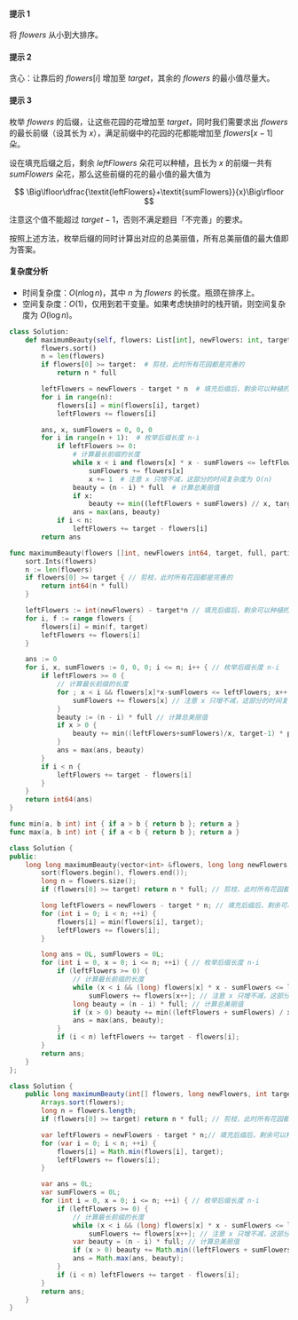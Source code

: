 #### 提示 1

将 $\textit{flowers}$ 从小到大排序。

#### 提示 2

贪心：让靠后的 $\textit{flowers}[i]$ 增加至 $\textit{target}$，其余的 $\textit{flowers}$ 的最小值尽量大。

#### 提示 3

枚举 $\textit{flowers}$ 的后缀，让这些花园的花增加至 $\textit{target}$，同时我们需要求出 $\textit{flowers}$ 的最长前缀（设其长为 $x$），满足前缀中的花园的花都能增加至 $\textit{flowers}[x-1]$ 朵。

设在填充后缀之后，剩余 $\textit{leftFlowers}$ 朵花可以种植，且长为 $x$ 的前缀一共有 $\textit{sumFlowers}$ 朵花，那么这些前缀的花的最小值的最大值为

$$
\Big\lfloor\dfrac{\textit{leftFlowers}+\textit{sumFlowers}}{x}\Big\rfloor
$$

注意这个值不能超过 $\textit{target}-1$，否则不满足题目「不完善」的要求。

按照上述方法，枚举后缀的同时计算出对应的总美丽值，所有总美丽值的最大值即为答案。

#### 复杂度分析

- 时间复杂度：$O(n\log n)$，其中 $n$ 为 $\textit{flowers}$ 的长度。瓶颈在排序上。
- 空间复杂度：$O(1)$，仅用到若干变量。如果考虑快排时的栈开销，则空间复杂度为 $O(\log n)$。

```Python [sol1-Python3]
class Solution:
    def maximumBeauty(self, flowers: List[int], newFlowers: int, target: int, full: int, partial: int) -> int:
        flowers.sort()
        n = len(flowers)
        if flowers[0] >= target:  # 剪枝，此时所有花园都是完善的
            return n * full

        leftFlowers = newFlowers - target * n  # 填充后缀后，剩余可以种植的花
        for i in range(n):
            flowers[i] = min(flowers[i], target)
            leftFlowers += flowers[i]

        ans, x, sumFlowers = 0, 0, 0
        for i in range(n + 1):  # 枚举后缀长度 n-i
            if leftFlowers >= 0:
                # 计算最长前缀的长度
                while x < i and flowers[x] * x - sumFlowers <= leftFlowers:
                    sumFlowers += flowers[x]
                    x += 1  # 注意 x 只增不减，这部分的时间复杂度为 O(n)
                beauty = (n - i) * full  # 计算总美丽值
                if x:
                    beauty += min((leftFlowers + sumFlowers) // x, target - 1) * partial
                ans = max(ans, beauty)
            if i < n:
                leftFlowers += target - flowers[i]
        return ans
```

```go [sol1-Go]
func maximumBeauty(flowers []int, newFlowers int64, target, full, partial int) int64 {
	sort.Ints(flowers)
	n := len(flowers)
	if flowers[0] >= target { // 剪枝，此时所有花园都是完善的
		return int64(n * full)
	}

	leftFlowers := int(newFlowers) - target*n // 填充后缀后，剩余可以种植的花
	for i, f := range flowers {
		flowers[i] = min(f, target)
		leftFlowers += flowers[i]
	}

	ans := 0
	for i, x, sumFlowers := 0, 0, 0; i <= n; i++ { // 枚举后缀长度 n-i
		if leftFlowers >= 0 {
			// 计算最长前缀的长度
			for ; x < i && flowers[x]*x-sumFlowers <= leftFlowers; x++ {
				sumFlowers += flowers[x] // 注意 x 只增不减，这部分的时间复杂度为 O(n)
			}
			beauty := (n - i) * full // 计算总美丽值
			if x > 0 {
				beauty += min((leftFlowers+sumFlowers)/x, target-1) * partial
			}
			ans = max(ans, beauty)
		}
		if i < n {
			leftFlowers += target - flowers[i]
		}
	}
	return int64(ans)
}

func min(a, b int) int { if a > b { return b }; return a }
func max(a, b int) int { if a < b { return b }; return a }
```

```C++ [sol1-C++]
class Solution {
public:
    long long maximumBeauty(vector<int> &flowers, long long newFlowers, int target, int full, int partial) {
        sort(flowers.begin(), flowers.end());
        long n = flowers.size();
        if (flowers[0] >= target) return n * full; // 剪枝，此时所有花园都是完善的

        long leftFlowers = newFlowers - target * n; // 填充后缀后，剩余可以种植的花
        for (int i = 0; i < n; ++i) {
            flowers[i] = min(flowers[i], target);
            leftFlowers += flowers[i];
        }

        long ans = 0L, sumFlowers = 0L;
        for (int i = 0, x = 0; i <= n; ++i) { // 枚举后缀长度 n-i
            if (leftFlowers >= 0) {
                // 计算最长前缀的长度
                while (x < i && (long) flowers[x] * x - sumFlowers <= leftFlowers)
                    sumFlowers += flowers[x++]; // 注意 x 只增不减，这部分的时间复杂度为 O(n)
                long beauty = (n - i) * full; // 计算总美丽值
                if (x > 0) beauty += min((leftFlowers + sumFlowers) / x, (long) target - 1) * partial;
                ans = max(ans, beauty);
            }
            if (i < n) leftFlowers += target - flowers[i];
        }
        return ans;
    }
};
```

```java [sol1-Java]
class Solution {
    public long maximumBeauty(int[] flowers, long newFlowers, int target, int full, int partial) {
        Arrays.sort(flowers);
        long n = flowers.length;
        if (flowers[0] >= target) return n * full; // 剪枝，此时所有花园都是完善的

        var leftFlowers = newFlowers - target * n;// 填充后缀后，剩余可以种植的花
        for (var i = 0; i < n; ++i) {
            flowers[i] = Math.min(flowers[i], target);
            leftFlowers += flowers[i];
        }

        var ans = 0L;
        var sumFlowers = 0L;
        for (int i = 0, x = 0; i <= n; ++i) { // 枚举后缀长度 n-i
            if (leftFlowers >= 0) {
                // 计算最长前缀的长度
                while (x < i && (long) flowers[x] * x - sumFlowers <= leftFlowers)
                    sumFlowers += flowers[x++]; // 注意 x 只增不减，这部分的时间复杂度为 O(n)
                var beauty = (n - i) * full; // 计算总美丽值
                if (x > 0) beauty += Math.min((leftFlowers + sumFlowers) / x, (long) target - 1) * partial;
                ans = Math.max(ans, beauty);
            }
            if (i < n) leftFlowers += target - flowers[i];
        }
        return ans;
    }
}
```

